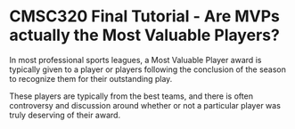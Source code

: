 # CMSC320 Final Tutorial - Are MVPs actually the Most Valuable Players?

In most professional sports leagues, a Most Valuable Player award is typically given to a player or players following the conclusion of the season to recognize them for their outstanding play.

These players are typically from the best teams, and there is often controversy and discussion around whether or not a particular player was truly deserving of their award.
